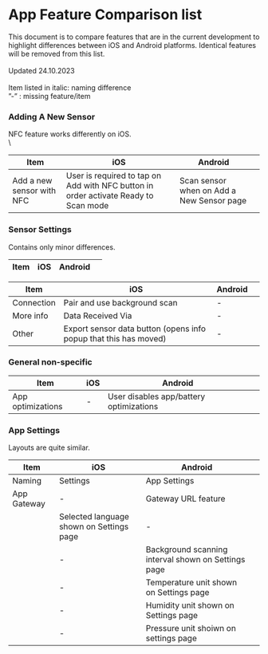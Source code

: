 # App Feature Comparison list

This document is to compare features that are in the current development to highlight differences between iOS and Android platforms. Identical features will be removed from this list.\
\
Updated 24.10.2023\
\
Item listed in italic: naming difference\
”-” : missing feature/item

### &#x20;Adding A New Sensor <a href="#hardbreak-adding-a-new-sensor" id="hardbreak-adding-a-new-sensor"></a>

NFC feature works differently on iOS.\
\


| **Item**                  | **iOS**                                                                             | **Android**                               |   |
| ------------------------- | ----------------------------------------------------------------------------------- | ----------------------------------------- | - |
| Add a new sensor with NFC | User is required to tap on Add with NFC button in order activate Ready to Scan mode | Scan sensor when on Add a New Sensor page |   |



### Sensor Settings <a href="#sensor-settings" id="sensor-settings"></a>

Contains only minor differences.

| **Item** | **iOS** | **Android** |   |
| -------- | ------- | ----------- | - |

| **Item**   | **iOS**                                                          | **Android** |   |
| ---------- | ---------------------------------------------------------------- | ----------- | - |
| Connection | Pair and use background scan                                     | -           |   |
| More info  | Data Received Via                                                | -           |   |
| Other      | Export sensor data button (opens info popup that this has moved) | -           |   |

### General non-specific <a href="#general-non-specific" id="general-non-specific"></a>

| **Item**          | **iOS** | **Android**                             |   |
| ----------------- | ------- | --------------------------------------- | - |
| App optimizations | -       | User disables app/battery optimizations |   |

### App Settings <a href="#settings" id="settings"></a>

Layouts are quite similar.

| **Item**    | **iOS**                                  | **Android**                                         |   |
| ----------- | ---------------------------------------- | --------------------------------------------------- | - |
| Naming      | Settings                                 | App Settings                                        |   |
| App Gateway | -                                        | Gateway URL feature                                 |   |
|             | Selected language shown on Settings page | -                                                   |   |
|             | -                                        | Background scanning interval shown on Settings page |   |
|             | -                                        | Temperature unit shown on Settings page             |   |
|             | -                                        | Humidity unit shown on Settings page                |   |
|             | -                                        | Pressure unit shoiwn on settings page               |   |
